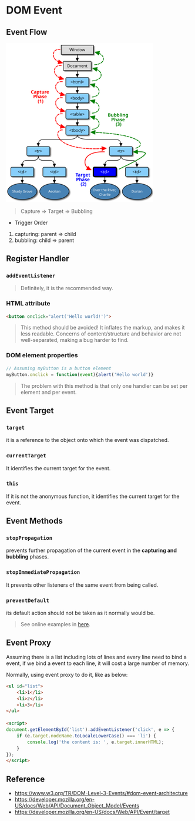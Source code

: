 # DOM Event

## Event Flow

<img src="./../../../assets/dom_events_model.svg" width="400" />

> Capture => Target => Bubbling

- Trigger Order

1. capturing: parent => child
2. bubbling: child => parent

## Register Handler

### `addEventListener`

> Definitely, it is the recommended way.

### HTML attribute

```html
<button onclick="alert('Hello world!')">
```

> This method should be avoided! It inflates the markup, and makes it less readable. Concerns of content/structure and behavior are not well-separated, making a bug harder to find.

### DOM element properties

```js
// Assuming myButton is a button element
myButton.onclick = function(event){alert('Hello world')}
```

> The problem with this method is that only one handler can be set per element and per event.

## Event Target

### `target`

it is a reference to the object onto which the event was dispatched.

### `currentTarget`

It identifies the current target for the event.

### `this`

If it is not the anonymous function, it identifies the current target for the event.

## Event Methods

### `stopPropagation`

prevents further propagation of the current event in the **capturing and bubbling** phases.

### `stopImmediatePropagation`

It prevents other listeners of the same event from being called.

### `preventDefault`

its default action should not be taken as it normally would be.

> See online examples in [here](https://stackblitz.com/edit/bert-web-event).

## Event Proxy

Assuming there is a list including lots of lines and every line need to bind a event, if we bind a event to each line, it will cost a large number of memory.

Normally, using event proxy to do it, like as below:

```html
<ul id="list">
    <li>1</li>
    <li>2</li>
    <li>3</li>
</ul>

<script>
document.getElementById('list').addEventListener('click', e => {
    if (e.target.nodeName.toLocaleLowerCase() === 'li') {
        console.log('the content is: ', e.target.innerHTML);
    }
});
</script>
```

## Reference

- <https://www.w3.org/TR/DOM-Level-3-Events/#dom-event-architecture>
- <https://developer.mozilla.org/en-US/docs/Web/API/Document_Object_Model/Events>
- <https://developer.mozilla.org/en-US/docs/Web/API/Event/target>
